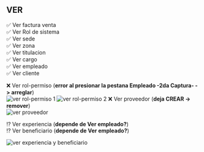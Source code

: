 ## VER

:white_check_mark: Ver factura venta <br>
:white_check_mark: Ver Rol de sistema <br>
:white_check_mark: Ver sede <br>
:white_check_mark: Ver zona <br>
:white_check_mark: Ver titulacion <br>
:white_check_mark: Ver cargo <br>
:white_check_mark: Ver empleado <br>
:white_check_mark: Ver cliente <br>

:x: Ver rol-permiso (**error al presionar la pestana Empleado -2da Captura- -> arreglar**) <br>
![ver rol-permiso 1](https://image.prntscr.com/image/9cAvJnpFRTaeJxe-I369mw.png)
![ver rol-permiso 2](https://image.prntscr.com/image/8uZGdou7RgaxOUuZYQ6_6w.png)
:x: Ver proveedor (**deja CREAR -> remover**) <br>
![ver proveedor](https://image.prntscr.com/image/zcVgD6JATLmlI8knAg8imQ.png)

:interrobang: Ver experiencia (**depende de Ver empleado?**)<br>
:interrobang: Ver beneficiario (**depende de Ver empleado?**)<br>

![ver experiencia y beneficiario](https://image.prntscr.com/image/KchQmF-XTzu5lG7P9IV82g.png)

